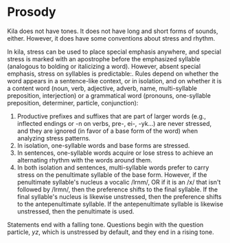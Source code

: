 # Prosody
Kila does not have tones. It does not have long and short forms of sounds, either. However, it does have some conventions about stress and rhythm.

In kila, stress can be used to place special emphasis anywhere, and special stress is marked with an apostrophe before the emphasized syllable (analogous to bolding or italicizing a word). However, absent special emphasis, stress on syllables is predictable:. Rules depend on whether the word appears in a sentence-like context, or in isolation, and on whether it is a content word (noun, verb, adjective, adverb, name, multi-syllable preposition, interjection) or a grammatical word (pronouns, one-syllable preposition, determiner, particle, conjunction):

1. Productive prefixes and suffixes that are part of larger words (e.g., inflected endings or -n on verbs, pre-, ei-, -yk...) are never stressed, and they are ignored (in favor of a base form of the word) when analyzing stress patterns.
1. In isolation, one-syllable words and base forms are stressed.
4. In sentences, one-syllable words acquire or lose stress to achieve an alternating rhythm with the words around them.
6. In both isolation and sentences, multi-syllable words prefer to carry stress on the penultimate syllable of the base form. However, if the penultimate syllable's nucleus a vocalic /lrnm/, OR if it is an /x/ that isn't followed by /lrmn/, then the preference shifts to the final syllable. If the final syllable's nucleus is likewise unstressed, then the preference shifts to the antepenultimate syllable. If the antepenultimate syllable is likewise unstressed, then the penultimate is used.

Statements end with a falling tone. Questions begin with the question particle, *yz*, which is unstressed by default, and they end in a rising tone.

